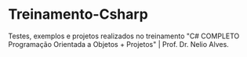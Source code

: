 # Treinamento-Csharp
Testes, exemplos e projetos realizados no treinamento "C# COMPLETO Programação Orientada a Objetos + Projetos" | Prof. Dr. Nelio Alves.
